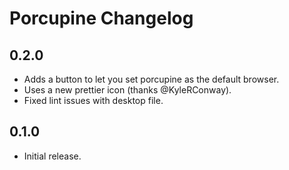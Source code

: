 # Porcupine Changelog

## 0.2.0

* Adds a button to let you set porcupine as the default browser.
* Uses a new prettier icon (thanks @KyleRConway).
* Fixed lint issues with desktop file.

## 0.1.0

* Initial release.
